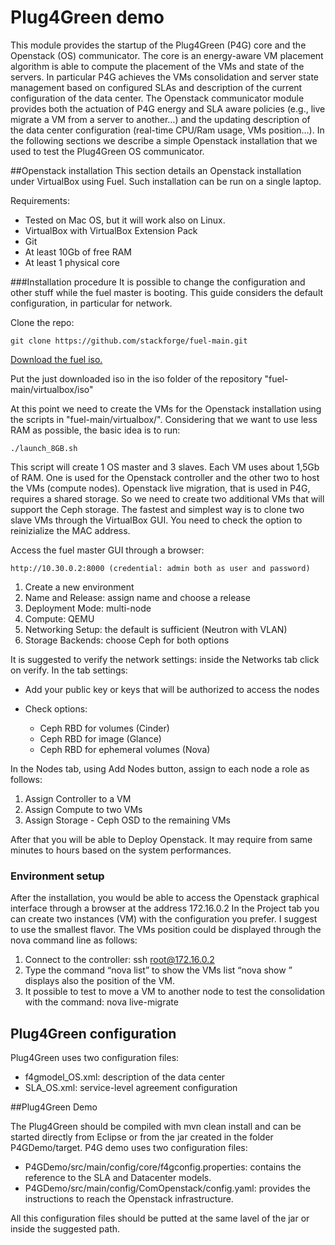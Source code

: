 # Plug4Green demo

This module provides the startup of the Plug4Green (P4G) core and the Openstack (OS) communicator. The core is an energy-aware VM placement algorithm is able to compute the placement of the VMs and state of the servers. In particular P4G achieves the VMs consolidation and server state management based on configured SLAs and description of the current configuration of the data center. 
The Openstack communicator module provides both the actuation of P4G energy and SLA aware policies (e.g., live migrate a VM from a server to another…) and the updating description of the data center configuration (real-time CPU/Ram usage, VMs position…).
In the following sections we describe a simple Openstack installation that we used to test the Plug4Green OS communicator. 

##Openstack installation
This section details an Openstack installation under VirtualBox using Fuel. Such installation can be run on a single laptop. 

Requirements:

- Tested on Mac OS, but it will work also on Linux.
- VirtualBox with VirtualBox Extension Pack
- Git 
- At least 10Gb of free RAM 
- At least 1 physical core

###Installation procedure
It is possible to change the configuration and other stuff while the fuel master is booting. This guide considers the default configuration, in particular for network. 

Clone the repo:

```
git clone https://github.com/stackforge/fuel-main.git
```

[Download the fuel iso.](https://fuel-jenkins.mirantis.com/view/ISO/)

Put the just downloaded iso in the iso folder of the repository "fuel-main/virtualbox/iso"

At this point we need to create the VMs for the Openstack installation using the scripts in "fuel-main/virtualbox/". Considering that we want to use less RAM as possible, the basic idea is to run:

```
./launch_8GB.sh 
```

This script will create 1 OS master and 3 slaves. Each VM uses about 1,5Gb of RAM. One is used for the Openstack controller and the other two to host the VMs (compute nodes).  Openstack live migration, that is used in P4G, requires a shared storage. So we need to create two additional VMs that will support the Ceph storage. The fastest and simplest way is to clone two slave VMs through the VirtualBox GUI. You need to check the option to reinizialize the MAC address.

Access the fuel master GUI through a browser:

```
http://10.30.0.2:8000 (credential: admin both as user and password)
```

1. Create a new environment
2. Name and Release: assign name and choose a release
3. Deployment Mode: multi-node
4. Compute: QEMU
5. Networking Setup: the default is sufficient (Neutron with VLAN)
6. Storage Backends: choose Ceph for both options

It is suggested to verify the network settings: inside the Networks tab click on verify.
In the tab settings:

- Add your public key or keys that will be authorized to access the nodes
- Check options:
 
	- Ceph RBD for volumes (Cinder)
	- Ceph RBD for image (Glance)
	- Ceph RBD for ephemeral volumes (Nova)

In the Nodes tab, using Add Nodes button, assign to each node a role as follows:

1. Assign Controller to a VM
2. Assign Compute to two VMs
3. Assign Storage - Ceph OSD to the remaining VMs

After that you will be able to Deploy Openstack. It may require from same minutes to hours based on the system performances.


### Environment setup

After the installation, you would be able to access the Openstack graphical interface through a browser at the address 172.16.0.2
In the Project tab you can create two instances (VM) with the configuration you prefer. I suggest to use the smallest flavor.
The VMs position could be displayed through the nova command line as follows:

1. Connect to the controller: ssh root@172.16.0.2
2. Type the command “nova list” to show the VMs list
“nova show <VM identifier>” displays also the position of the VM.
3. It possible to test to move a VM to another node to test the consolidation with the command: nova live-migrate <VM identifier> <destination node name>

## Plug4Green configuration
Plug4Green uses two configuration files:

- f4gmodel_OS.xml: description of the data center
- SLA_OS.xml: service-level agreement configuration

##Plug4Green Demo

The Plug4Green should be compiled with mvn clean install and can be started directly from Eclipse or from the jar created in the folder P4GDemo/target.
P4G demo uses two configuration files:

- P4GDemo/src/main/config/core/f4gconfig.properties: contains the reference to the SLA and Datacenter models.
- P4GDemo/src/main/config/ComOpenstack/config.yaml: provides the instructions to reach the Openstack infrastructure.

All this configuration files should be putted at the same lavel of the jar or inside the suggested path. 